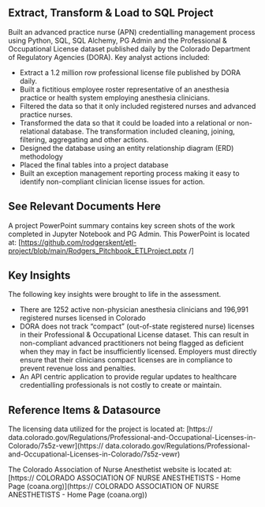 ## Extract, Transform & Load to SQL Project 
Built an advanced practice nurse (APN) credentialling management process using Python, SQL, SQL Alchemy, PG Admin and the Professional & Occupational License dataset published daily by the Colorado Department of Regulatory Agencies (DORA). Key analyst actions included:
* []()Extract a 1.2 million row professional license file published by DORA daily.
* []()Built a fictitious employee roster representative of an anesthesia practice or health system employing anesthesia clinicians.
* []()Filtered the data so that it only included registered nurses and advanced practice nurses. 
* []()Transformed the data so that it could be loaded into a relational or non-relational database. The transformation included cleaning, joining, filtering, aggregating and other actions. 
* []()Designed the database using an entity relationship diagram (ERD) methodology
* []()Placed the final tables into a project database
* []()Built an exception management reporting process making it easy to identify non-compliant clinician license issues for action.

## See Relevant Documents Here
A project PowerPoint summary contains key screen shots of the work completed in Jupyter Notebook and PG Admin. This PowerPoint is located at: [https://github.com/rodgerskent/etl-project/blob/main/Rodgers_Pitchbook_ETLProject.pptx /]

## Key Insights
The following key insights were brought to life in the assessment.
* []()There are 1252 active non-physician anesthesia clinicians and 196,991 registered nurses licensed in Colorado 
* []()DORA does not track “compact” (out-of-state registered nurse) licenses in their Professional & Occupational License dataset. This can result in non-compliant advanced practitioners not being flagged as deficient when they may in fact be insufficiently licensed. Employers must directly ensure that their clinicians compact licenses are in compliance to prevent revenue loss and penalties.  
* []()An API centric application to provide regular updates to healthcare credentialling professionals is not costly to create or maintain. 

## Reference Items & Datasource
The licensing data utilized for the project is located at: [https:// data.colorado.gov/Regulations/Professional-and-Occupational-Licenses-in-Colorado/7s5z-vewr](https:// data.colorado.gov/Regulations/Professional-and-Occupational-Licenses-in-Colorado/7s5z-vewr)

The Colorado Association of Nurse Anesthetist website is located at: [https:// COLORADO ASSOCIATION OF NURSE ANESTHETISTS - Home Page (coana.org)](https:// COLORADO ASSOCIATION OF NURSE ANESTHETISTS - Home Page (coana.org))
